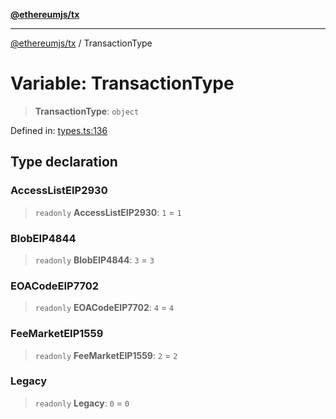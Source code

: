 [**@ethereumjs/tx**](../README.md)

***

[@ethereumjs/tx](../README.md) / TransactionType

# Variable: TransactionType

> **TransactionType**: `object`

Defined in: [types.ts:136](https://github.com/ethereumjs/ethereumjs-monorepo/blob/master/packages/tx/src/types.ts#L136)

## Type declaration

### AccessListEIP2930

> `readonly` **AccessListEIP2930**: `1` = `1`

### BlobEIP4844

> `readonly` **BlobEIP4844**: `3` = `3`

### EOACodeEIP7702

> `readonly` **EOACodeEIP7702**: `4` = `4`

### FeeMarketEIP1559

> `readonly` **FeeMarketEIP1559**: `2` = `2`

### Legacy

> `readonly` **Legacy**: `0` = `0`
